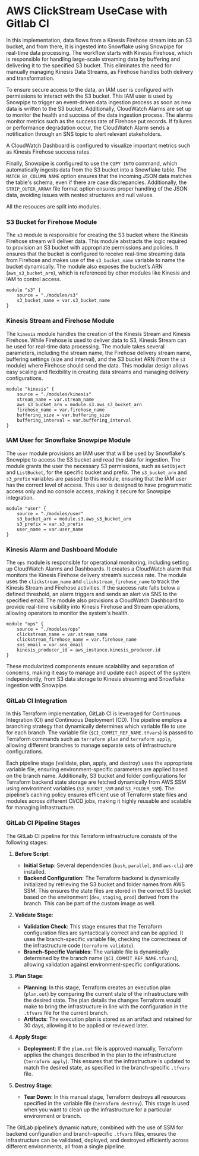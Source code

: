 # AWS ClickStream UseCase with Gitlab CI
In this implementation, data flows from a Kinesis Firehose stream into an S3 bucket, and from there, it is ingested into Snowflake using Snowpipe for real-time data processing. The workflow starts with Kinesis Firehose, which is responsible for handling large-scale streaming data by buffering and delivering it to the specified S3 bucket. This eliminates the need for manually managing Kinesis Data Streams, as Firehose handles both delivery and transformation. 

To ensure secure access to the data, an IAM user is configured with permissions to interact with the S3 bucket. This IAM user is used by Snowpipe to trigger an event-driven data ingestion process as soon as new data is written to the S3 bucket. Additionally,  CloudWatch Alarms are set up to monitor the health and success of the data ingestion process. The alarms monitor metrics such as the success rate of Firehose put records. If failures or performance degradation occur, the CloudWatch Alarm sends a notification through an SNS topic to alert relevant stakeholders.

A CloudWatch Dashboard is configured to visualize important metrics such as Kinesis Firehose success rates.

Finally, Snowpipe is configured to use the `COPY INTO` command, which automatically ingests data from the S3 bucket into a Snowflake table. The `MATCH_BY_COLUMN_NAME` option ensures that the incoming JSON data matches the table's schema, even if there are case discrepancies. Additionally, the `STRIP_OUTER_ARRAY` file format option ensures proper handling of the JSON data, avoiding issues with nested structures and null values.

All the resouces are split into modules.

### S3 Bucket for Firehose Module

The `s3` module is responsible for creating the S3 bucket where the Kinesis Firehose stream will deliver data. This module abstracts the logic required to provision an S3 bucket with appropriate permissions and policies. It ensures that the bucket is configured to receive real-time streaming data from Firehose and makes use of the `s3_bucket_name` variable to name the bucket dynamically. The module also exposes the bucket’s ARN (`aws_s3_bucket_arn`), which is referenced by other modules like Kinesis and IAM to control access.

```hcl
module "s3" {
    source = "./modules/s3"
    s3_bucket_name = var.s3_bucket_name
}
```

### Kinesis Stream and Firehose Module

The `kinesis` module handles the creation of the Kinesis Stream and Kinesis Firehose. While Firehose is used to deliver data to S3, Kinesis Stream can be used for real-time data processing. The module takes several parameters, including the stream name, the Firehose delivery stream name, buffering settings (size and interval), and the S3 bucket ARN (from the `s3` module) where Firehose should send the data. This modular design allows easy scaling and flexibility in creating data streams and managing delivery configurations.

```hcl
module "kinesis" {
    source = "./modules/kinesis"
    stream_name = var.stream_name
    aws_s3_bucket_arn = module.s3.aws_s3_bucket_arn
    firehose_name = var.firehose_name
    buffering_size = var.buffering_size
    buffering_interval = var.buffering_interval
}
```

### IAM User for Snowflake Snowpipe Module

The `user` module provisions an IAM user that will be used by Snowflake's Snowpipe to access the S3 bucket and read the data for ingestion. The module grants the user the necessary S3 permissions, such as `GetObject` and `ListBucket`, for the specific bucket and prefix. The `s3_bucket_arn` and `s3_prefix` variables are passed to this module, ensuring that the IAM user has the correct level of access. This user is designed to have programmatic access only and no console access, making it secure for Snowpipe integration.

```hcl
module "user" {
    source = "./modules/user"
    s3_bucket_arn = module.s3.aws_s3_bucket_arn
    s3_prefix = var.s3_prefix
    user_name = var.user_name
}
```

### Kinesis Alarm and Dashboard Module

The `ops` module is responsible for operational monitoring, including setting up CloudWatch Alarms and Dashboards. It creates a CloudWatch alarm that monitors the Kinesis Firehose delivery stream’s success rate. The module uses the `clickstream_name` and `clickstream_firehose_name` to track the Kinesis Stream and Firehose activities. If the success rate falls below a defined threshold, an alarm triggers and sends an alert via SNS to the specified email. The module also provisions a CloudWatch Dashboard to provide real-time visibility into Kinesis Firehose and Stream operations, allowing operators to monitor the system's health.

```hcl
module "ops" {
    source = "./modules/ops"
    clickstream_name = var.stream_name
    clickstream_firehose_name = var.firehose_name
    sns_email = var.sns_email
    kinesis_producer_id = aws_instance.kinesis_producer.id
}
```

These modularized components ensure scalability and separation of concerns, making it easy to manage and update each aspect of the system independently, from S3 data storage to Kinesis streaming and Snowflake ingestion with Snowpipe.

### GitLab CI Integration

In this Terraform implementation, GitLab CI is leveraged for Continuous Integration (CI) and Continuous Deployment (CD). The pipeline employs a branching strategy that dynamically determines which variable file to use for each branch. The variable file (`$CI_COMMIT_REF_NAME.tfvars`) is passed to Terraform commands such as `terraform plan` and `terraform apply`, allowing different branches to manage separate sets of infrastructure configurations.

Each pipeline stage (validate, plan, apply, and destroy) uses the appropriate variable file, ensuring environment-specific parameters are applied based on the branch name. Additionally, S3 bucket and folder configurations for Terraform backend state storage are fetched dynamically from AWS SSM using environment variables (`S3_BUCKET_SSM` and `S3_FOLDER_SSM`). The pipeline’s caching policy ensures efficient use of Terraform state files and modules across different CI/CD jobs, making it highly reusable and scalable for managing infrastructure.

### GitLab CI Pipeline Stages

The GitLab CI pipeline for this Terraform infrastructure consists of the following stages:

1. **Before Script**:
   - **Initial Setup**: Several dependencies (`bash`, `parallel`, and `aws-cli`) are installed.
   - **Backend Configuration**: The Terraform backend is dynamically initialized by retrieving the S3 bucket and folder names from AWS SSM. This ensures the state files are stored in the correct S3 bucket based on the environment (`dev`, `staging`, `prod`) derived from the branch. This can be part of the custom image as well.

2. **Validate Stage**:
   - **Validation Check**: This stage ensures that the Terraform configuration files are syntactically correct and can be applied. It uses the branch-specific variable file, checking the correctness of the infrastructure code (`terraform validate`).
   - **Branch-Specific Variables**: The variable file is dynamically determined by the branch name (`$CI_COMMIT_REF_NAME.tfvars`), allowing validation against environment-specific configurations.

3. **Plan Stage**:
   - **Planning**: In this stage, Terraform creates an execution plan (`plan.out`) by comparing the current state of the infrastructure with the desired state. The plan details the changes Terraform would make to bring the infrastructure in line with the configuration in the `.tfvars` file for the current branch.
   - **Artifacts**: The execution plan is stored as an artifact and retained for 30 days, allowing it to be applied or reviewed later.

4. **Apply Stage**:
   - **Deployment**: If the `plan.out` file is approved manually, Terraform applies the changes described in the plan to the infrastructure (`terraform apply`). This ensures that the infrastructure is updated to match the desired state, as specified in the branch-specific `.tfvars` file.

5. **Destroy Stage**:
   - **Tear Down**: In this manual stage, Terraform destroys all resources specified in the variable file (`terraform destroy`). This stage is used when you want to clean up the infrastructure for a particular environment or branch.

The GitLab pipeline’s dynamic nature, combined with the use of SSM for backend configuration and branch-specific `.tfvars` files, ensures the infrastructure can be validated, deployed, and destroyed efficiently across different environments, all from a single pipeline.
